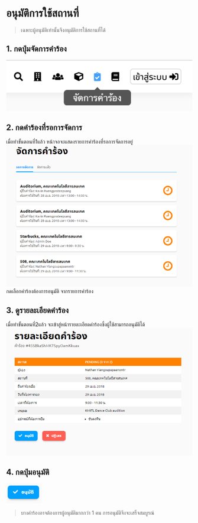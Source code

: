 # อนุมัติการใช้สถานที่
> เฉพาะผู้อนุมัติเท่านั้นจึงอนุมัติการใช้สถานที่ได้

## 1. กดปุ่มจัดการคำร้อง
![](../img/navigation-bar/manage-request-button.png)<br>
## 2. กดคำร้องที่รอการจัดการ
เมื่อทำขั้นตอนที่1แล้ว หน้าจอจะแสดงรายการคำร้องที่รอการจัดการอยู่<br>
  ![](../man-img/08.accept-request/waiting-request.png)<br>
  กดเลือกคำร้องต้องการอนุมัติ จากรายการคำร้อง<br>
## 3. ดูรายละเอียดคำร้อง
เมื่อทำขั้นตอนที่2แล้ว จะเข้าสู่หน้ารายละเอียดคำร้องซึ่งผู้ใช้สามารถอนุมัติได้
  ![](../man-img/08.accept-request/request-detail.png)

## 4. กดปุ่มอนุมัติ
![](../man-img/08.accept-request/accept.png)

> บางคำร้องอาจต้องการผู้อนุมัติมากกว่า 1 คน การอนุมัติจึงจะเสร็จสมบูรณ์
